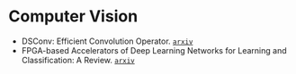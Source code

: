 # Computer Vision

- DSConv: Efficient Convolution Operator. [`arxiv`](https://arxiv.org/abs/1901.01928)
- FPGA-based Accelerators of Deep Learning Networks for Learning and Classification: A Review. [`arxiv`](https://arxiv.org/abs/1901.00121)